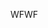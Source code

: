 <span data-ttu-id="08df9-101">WF</span><span class="sxs-lookup"><span data-stu-id="08df9-101">WF</span></span>